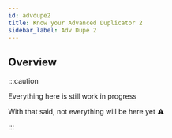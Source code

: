 ```yaml
---
id: advdupe2
title: Know your Advanced Duplicator 2
sidebar_label: Adv Dupe 2
---
```


## Overview

:::caution

Everything here is still work in progress

With that said, not everything will be here yet ⚠

:::
